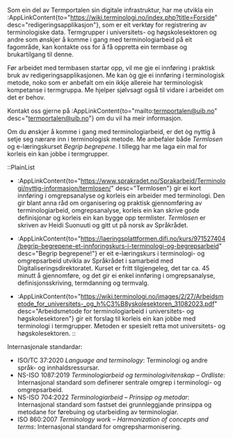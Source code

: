 Som ein del av Termportalen sin digitale infrastruktur, har me utvikla
ein :AppLinkContent{to="https://wiki.terminologi.no/index.php?title=Forside"
desc="redigeringsapplikasjon"}, som er eit verktøy for registrering av
terminologiske data. Termgrupper i universitets- og høgskolesektoren
og andre som ønskjer å komme i gang med terminologiarbeid på eit
fagområde, kan kontakte oss for å få oppretta ein termbase og
brukartilgang til denne.

Før arbeidet med termbasen startar opp, vil me gje ei innføring i
praktisk bruk av redigeringsapplikasjonen. Me kan òg gje ei innføring
i terminologisk metode, noko som er anbefalt om ein ikkje allereie har
terminologisk kompetanse i termgruppa. Me hjelper sjølvsagt også til
vidare i arbeidet om det er behov.

Kontakt oss gjerne på :AppLinkContent{to="mailto:termportalen@uib.no"
desc="termportalen@uib.no"} om du vil ha meir informasjon.

Om du ønskjer å komme i gang med terminologiarbeid, er det òg nyttig å
setje seg nærare inn i terminologisk metode. Me anbefaler både
*Termlosen* og e-læringskurset *Begrip begrepene*. I tillegg
har me laga ein mal for korleis ein kan jobbe i termgrupper.

::PlainList
- :AppLinkContent{to="https://www.sprakradet.no/Sprakarbeid/Terminologi/nyttig-informasjon/termlosen/"
desc="Termlosen"} gir ei kort innføring i omgrepsanalyse og korleis
ein arbeider med terminologi. Den gir blant anna råd om organisering
og praktisk gjennomføring av terminologiarbeid, omgrepsanalyse,
korleis ein kan skrive gode definisjonar og korleis ein kan bygge opp
termlister. *Termlosen* er skriven av Heidi Suonuuti og gitt ut på
norsk av Språkrådet.

- :AppLinkContent{to="https://laeringsplattformen.difi.no/kurs/971527404/begrip-begrepene-et-innforingskurs-i-terminologi-og-begrepsarbeid"
desc="Begrip begrepene!"} er eit e-læringskurs i terminologi- og
omgrepsarbeid utvikla av Språkrådet i samarbeid med
Digitaliseringsdirektoratet. Kurset er fritt tilgjengeleg, det tar ca.
45 minutt å gjennomføre, og det gir ei enkel innføring i
omgrepsanalyse, definisjonsskriving, termdanning og termvalg.

- :AppLinkContent{to="https://wiki.terminologi.no/images/2/27/Arbeidsmetode_for_universitets-_og_h%C3%B8yskolesektoren_31082023.pdf"
desc="Arbeidsmetode for terminologiarbeid i universitets- og høgskolesektoren"} gir eit forslag til korleis ein kan jobbe med
terminologi i termgrupper. Metoden er spesielt retta mot universitets-
og høgskolesektoren.
::

Internasjonale standardar:
- ISO/TC 37:2020 *Language and terminology*: Terminologi og andre språk- og innhaldsressursar.
- NS-ISO 1087:2019 *Terminologiarbeid og terminologivitenskap – Ordliste*: Internasjonal standard som definerer sentrale omgrep i terminologi- og omgrepsarbeid.
- NS-ISO 704:2022 *Terminologiarbeid – Prinsipp og metodar*: Internasjonal standard som fastset dei grunnleggjande prinsippa og metodane for førebuing og utarbeiding av terminologiar.
- ISO 860:2007 *Terminology work – Harmonization of concepts and terms*: Internasjonal standard for omgrepsharmonisering.

